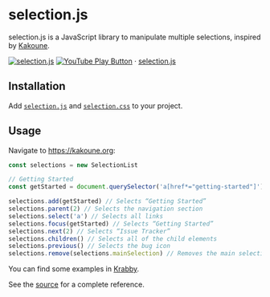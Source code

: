 # selection.js

selection.js is a JavaScript library to manipulate multiple selections, inspired by [Kakoune].

[Kakoune]: https://kakoune.org

[![selection.js](https://img.youtube.com/vi_webp/KIsOSIQXAVU/maxresdefault.webp)](https://youtube.com/playlist?list=PLdr-HcjEDx_k12ybIzEREKrdQGqj48HTJ "YouTube – selection.js")
[![YouTube Play Button](https://www.iconfinder.com/icons/317714/download/png/16)](https://youtube.com/playlist?list=PLdr-HcjEDx_k12ybIzEREKrdQGqj48HTJ) · [selection.js](https://youtube.com/playlist?list=PLdr-HcjEDx_k12ybIzEREKrdQGqj48HTJ)

## Installation

Add [`selection.js`](src/selection.js) and [`selection.css`](src/selection.css) to your project.

## Usage

Navigate to <https://kakoune.org>:

``` javascript
const selections = new SelectionList

// Getting Started
const getStarted = document.querySelector('a[href*="getting-started"]')

selections.add(getStarted) // Selects “Getting Started”
selections.parent(2) // Selects the navigation section
selections.select('a') // Selects all links
selections.focus(getStarted) // Selects “Getting Started”
selections.next(2) // Selects “Issue Tracker”
selections.children() // Selects all of the child elements
selections.previous() // Selects the bug icon
selections.remove(selections.mainSelection) // Removes the main selection
```

You can find some examples in [Krabby].

[Krabby]: https://krabby.netlify.app

See the [source](src/selection.js) for a complete reference.
